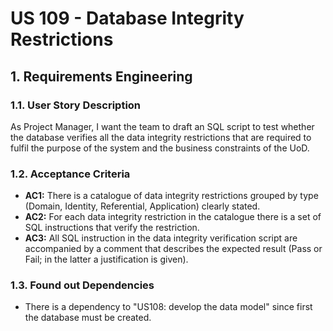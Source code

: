 # US 109 - Database Integrity Restrictions

## 1. Requirements Engineering


### 1.1. User Story Description


As Project Manager, I want the team to draft an SQL script to test whether the database verifies all the data integrity restrictions that are required to fulfil the purpose of the system and the business constraints of the UoD.

### 1.2. Acceptance Criteria


* **AC1:** There is a catalogue of data integrity restrictions grouped by type (Domain, Identity, Referential, Application) clearly stated.
* **AC2:** For each data integrity restriction in the catalogue there is a set of SQL instructions that verify the restriction.
* **AC3:** All SQL instruction in the data integrity verification script are accompanied by a comment that describes the expected result (Pass or Fail; in the latter a justification is given).

### 1.3. Found out Dependencies


* There is a dependency to "US108: develop the data model" since first the database must be created.

